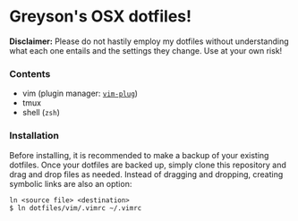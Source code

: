 # Greyson's OSX dotfiles!

**Disclaimer:** Please do not hastily employ my dotfiles without understanding what each one entails and the settings they change. Use at your own risk!

### Contents
* vim (plugin manager: [`vim-plug`](https://github.com/junegunn/vim-plug))
* tmux
* shell (`zsh`)

### Installation
Before installing, it is recommended to make a backup of your existing dotfiles. Once your dotfiles are backed up, simply clone this repository and drag and drop files as needed. Instead of dragging and dropping, creating symbolic links are also an option:
```
ln <source file> <destination>
$ ln dotfiles/vim/.vimrc ~/.vimrc
```
